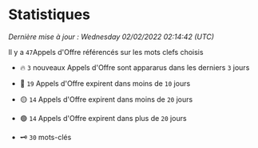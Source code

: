 # Statistiques


_Dernière mise à jour : Wednesday 02/02/2022 02:14:42 (UTC)_ 

Il y a `47`Appels d'Offre référencés sur les mots clefs choisis

- 🔥 `3` nouveaux Appels d'Offre sont appararus dans les derniers `3` jours
- 🔴  `19` Appels d'Offre expirent dans moins de `10` jours
- 🟡  `14` Appels d'Offre expirent dans moins de `20` jours
- 🟢  `14` Appels d'Offre expirent dans plus de `20` jours

- 🗝 `30` mots-clés